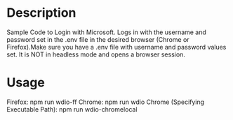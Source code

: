 # Description
Sample Code to Login with Microsoft. Logs in with the username and password set in the .env file in the desired browser (Chrome or Firefox).Make sure you have a .env file with username and password values set. It is NOT in headless mode and opens a browser session.

# Usage
Firefox: npm run wdio-ff 
Chrome: npm run wdio
Chrome (Specifying Executable Path): npm run wdio-chromelocal
